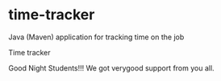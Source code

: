 # time-tracker
Java (Maven) application for tracking time on the job

Time tracker

Good Night Students!!!
We got verygood support from you all.

